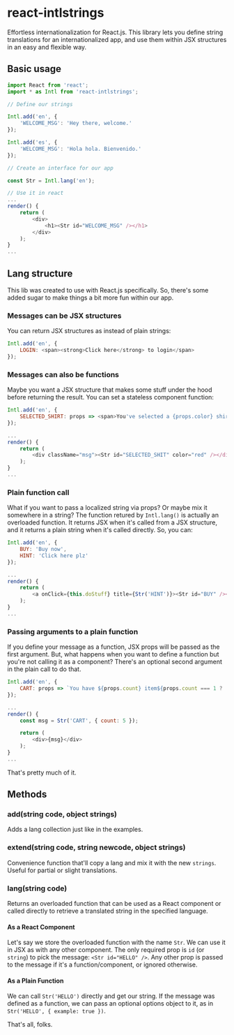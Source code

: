 # react-intlstrings
Effortless internationalization for React.js. This library lets you define string translations for an internationalized app, and use them within JSX structures in an easy and flexible way.

## Basic usage

```js
import React from 'react';
import * as Intl from 'react-intlstrings';

// Define our strings

Intl.add('en', {
    'WELCOME_MSG': 'Hey there, welcome.'
});

Intl.add('es', {
    'WELCOME_MSG': 'Hola hola. Bienvenido.'
});

// Create an interface for our app

const Str = Intl.lang('en');

// Use it in react
...
render() {
    return (
        <div>
            <h1><Str id="WELCOME_MSG" /></h1>
        </div>
    );
}
...

```

## Lang structure

This lib was created to use with React.js specifically. So, there's some added sugar to make things a bit more fun within our app.

### Messages can be JSX structures

You can return JSX structures as instead of plain strings:

```js
Intl.add('en', {
    LOGIN: <span><strong>Click here</strong> to login</span>
});
```

### Messages can also be functions

Maybe you want a JSX structure that makes some stuff under the hood before returning the result. You can set a stateless component function:

```js
Intl.add('en', {
    SELECTED_SHIRT: props => <span>You've selected a {props.color} shirt!</span>
});

...
render() {
    return (
        <div className="msg"><Str id="SELECTED_SHIT" color="red" /></div>
    );
}
...
```

### Plain function call

What if you want to pass a localized string via props? Or maybe mix it somewhere in a string? The function retured by `Intl.lang()` is actually an overloaded function. It returns JSX when it's called from a JSX structure, and it returns a plain string when it's called directly. So, you can:

```js
Intl.add('en', {
    BUY: 'Buy now',
    HINT: 'Click here plz'
});

...
render() {
    return (
        <a onClick={this.doStuff} title={Str('HINT')}><Str id="BUY" /></a>
    );
}
...
```

### Passing arguments to a plain function

If you define your message as a function, JSX props will be passed as the first argument. But, what happens when you want to define a function but you're not calling it as a component? There's an optional second argument in the plain call to do that.

```js
Intl.add('en', {
    CART: props => `You have ${props.count} item${props.count === 1 ? '' : 's'} in your cart`
});

...
render() {
    const msg = Str('CART', { count: 5 });

    return (
        <div>{msg}</div>
    );
}
...
```

That's pretty much of it.

## Methods

### add(string code, object strings)

Adds a lang collection just like in the examples.

### extend(string code, string newcode, object strings)

Convenience function that'll copy a lang and mix it with the new `strings`. Useful for partial or slight translations.

### lang(string code)

Returns an overloaded function that can be used as a React component or called directly to retrieve a translated string in the specified language.

#### As a React Component

Let's say we store the overloaded function with the name `Str`. We can use it in JSX as with any other component. The only required prop is `id` (or `string`) to pick the message: `<Str id="HELLO" />`. Any other prop is passed to the message if it's a function/component, or ignored otherwise.

#### As a Plain Function

We can call `Str('HELLO')` directly and get our string. If the message was defined as a function, we can pass an optional options object to it, as in `Str('HELLO', { example: true })`.

That's all, folks.

